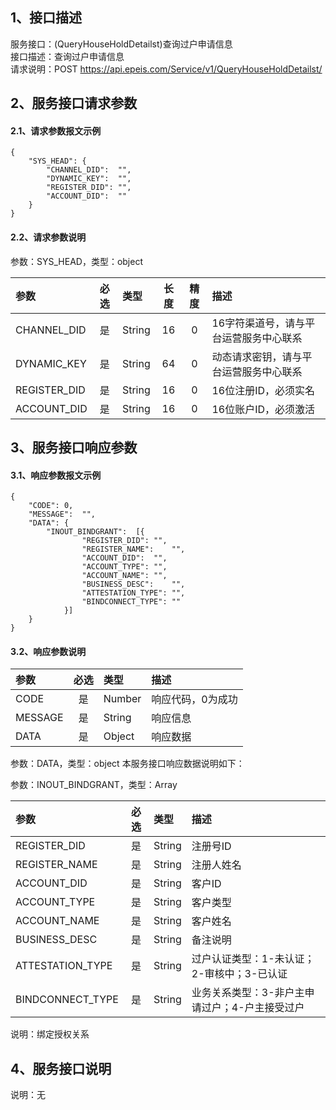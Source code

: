 ## 1、接口描述  
服务接口：(QueryHouseHoldDetailst)查询过户申请信息  
接口描述：查询过户申请信息  
请求说明：POST https://api.epeis.com/Service/v1/QueryHouseHoldDetailst/  
  
## 2、服务接口请求参数  
#### 2.1、请求参数报文示例  
~~~  
{
	"SYS_HEAD":	{
		"CHANNEL_DID":	"",
		"DYNAMIC_KEY":	"",
		"REGISTER_DID":	"",
		"ACCOUNT_DID":	""
	}
}  
~~~  
#### 2.2、请求参数说明  
参数：SYS_HEAD，类型：object  
  
| 参数 | 必选 | 类型 | 长度 | 精度 | 描述 |  
| :----------------- | :----: | :-------- | :----: | :----: | :---------------- |  
| CHANNEL_DID | 是 | String | 16 | 0 | 16字符渠道号，请与平台运营服务中心联系 |  
| DYNAMIC_KEY | 是 | String | 64 | 0 | 动态请求密钥，请与平台运营服务中心联系 |  
| REGISTER_DID      |  是  | String   | 16 | 0 | 16位注册ID，必须实名 |  
| ACCOUNT_DID       |  是  | String   | 16 | 0 | 16位账户ID，必须激活 |  
  
  
## 3、服务接口响应参数  
#### 3.1、响应参数报文示例  
~~~  
{
	"CODE":	0,
	"MESSAGE":	"",
	"DATA":	{
		"INOUT_BINDGRANT":	[{
				"REGISTER_DID":	"",
				"REGISTER_NAME":	"",
				"ACCOUNT_DID":	"",
				"ACCOUNT_TYPE":	"",
				"ACCOUNT_NAME":	"",
				"BUSINESS_DESC":	"",
				"ATTESTATION_TYPE":	"",
				"BINDCONNECT_TYPE":	""
			}]
	}
}  
~~~  
#### 3.2、响应参数说明  
  
| 参数              | 必选 | 类型     | 描述             |  
| :----------------- | :----: | :-------- | :---------------- |  
| CODE | 是 | Number | 响应代码，0为成功 |  
| MESSAGE | 是 | String | 响应信息 |  
| DATA | 是 | Object | 响应数据 |  
  
参数：DATA，类型：object 本服务接口响应数据说明如下：  
  
参数：INOUT_BINDGRANT，类型：Array  
  

| 参数              | 必选 | 类型     | 描述             |  
| :----------------- | :----: | :-------- | :---------------- |  
| REGISTER_DID |  是  | String   | 注册号ID |  
| REGISTER_NAME |  是  | String   | 注册人姓名 |  
| ACCOUNT_DID |  是  | String   | 客户ID |  
| ACCOUNT_TYPE |  是  | String   | 客户类型 |  
| ACCOUNT_NAME |  是  | String   | 客户姓名 |  
| BUSINESS_DESC |  是  | String   | 备注说明 |  
| ATTESTATION_TYPE |  是  | String   | 过户认证类型：1-未认证；2-审核中；3-已认证 |  
| BINDCONNECT_TYPE |  是  | String   | 业务关系类型：3-非户主申请过户；4-户主接受过户 |  
  
说明：绑定授权关系  
## 4、服务接口说明  
说明：无  

